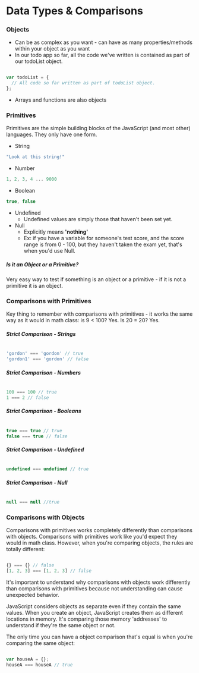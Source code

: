 # Data Types & Comparisons

### Objects
- Can be as complex as you want - can have as many properties/methods within your object as you want
- In our todo app so far, all the code we've written is contained as part of our todoList object.

``` JavaScript

var todoList = {
  // All code so far written as part of todoList object.
};

```
- Arrays and functions are also objects

### Primitives
Primitives are the simple building blocks of the JavaScript (and most other) languages. They only have one form.

- String
``` JavaScript
"Look at this string!"
```
- Number
``` JavaScript
1, 2, 3, 4 ... 9000
```
- Boolean
``` JavaScript
true, false
```
- Undefined
  - Undefined values are simply those that haven't been set yet.
- Null
  - Explicitly means **'nothing'**
  - Ex: if you have a variable for someone's test score, and the score range is from 0 - 100, but they haven't taken the exam yet, that's when you'd use Null.

##### Is it an Object or a Primitive?

Very easy way to test if something is an object or a primitive - if it is not a primitive it is an object.

### Comparisons with Primitives

Key thing to remember with comparisons with primitives - it works the same way as it would in math class: is 9 < 100? Yes. Is 20 = 20? Yes.

##### Strict Comparison - Strings
``` JavaScript

'gordon' === 'gordon' // true
'gordon1' === 'gordon' // false
```

##### Strict Comparison - Numbers
``` JavaScript

100 === 100 // true
1 === 2 // false
```

##### Strict Comparison - Booleans
``` JavaScript

true === true // true
false === true // false
```

##### Strict Comparison - Undefined
``` JavaScript

undefined === undefined // true
```

##### Strict Comparison - Null
``` JavaScript

null === null //true
```

### Comparisons with Objects

Comparisons with primitives works completely differently than comparisons with objects. Comparisons with primitives work like you'd expect they would in math class. However, when you're comparing objects, the rules are totally different:

``` JavaScript

{} === {} // false
[1, 2, 3] === [1, 2, 3] // false
```

It's important to understand why comparisons with objects work differently than comparisons with primitives because not understanding can cause unexpected behavior.

JavaScript considers objects as separate even if they contain the same values. When you create an object, JavaScript creates them as different locations in memory. It's comparing those memory 'addresses' to understand if they're the same object or not.


The only time you can have a object comparison that's equal is when you're comparing the same object:
``` JavaScript

var houseA = {};
houseA === houseA // true
```
